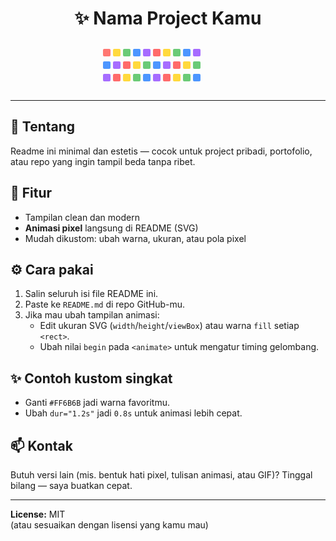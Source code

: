 <!-- README.md - Simple & Cool with Pixel Animation -->
<!-- Paste this file directly into your repository root -->

<div align="center">

<h1>✨ Nama Project Kamu</h1>

<!-- Animated pixel SVG — GitHub akan merender SVG inline -->
<!-- Jika ingin ubah warna, edit atribut fill pada <rect> atau <animateColor>. -->
<svg width="240" height="80" viewBox="0 0 120 40" xmlns="http://www.w3.org/2000/svg" role="img" aria-label="pixel animation">
  <!-- background -->
  <rect width="120" height="40" fill="transparent"/>
  <!-- grid of "pixels" 8x4 (kotak kecil) -->
  <!-- setiap rect memiliki animate untuk membuat efek 'berkedip' bergantian -->
  <!-- baris 1 -->
  <g transform="translate(8,6)">
    <!-- kolom 1..10 -->
    <!-- gunakan delay (begin) berbeda untuk efek berjalan -->
    <rect x="0" y="0" width="6" height="6" rx="1" fill="#FF6B6B">
      <animate attributeName="fill" values="#FF6B6B;#FFC3A0;#FF6B6B" dur="1.2s" repeatCount="indefinite" begin="0s"/>
    </rect>
    <rect x="8" y="0" width="6" height="6" rx="1" fill="#FFD93D">
      <animate attributeName="fill" values="#FFD93D;#FFF3C4;#FFD93D" dur="1.2s" repeatCount="indefinite" begin="0.08s"/>
    </rect>
    <rect x="16" y="0" width="6" height="6" rx="1" fill="#6BCB77">
      <animate attributeName="fill" values="#6BCB77;#CFF7D6;#6BCB77" dur="1.2s" repeatCount="indefinite" begin="0.16s"/>
    </rect>
    <rect x="24" y="0" width="6" height="6" rx="1" fill="#4D96FF">
      <animate attributeName="fill" values="#4D96FF;#CFE4FF;#4D96FF" dur="1.2s" repeatCount="indefinite" begin="0.24s"/>
    </rect>
    <rect x="32" y="0" width="6" height="6" rx="1" fill="#A66DFF">
      <animate attributeName="fill" values="#A66DFF;#E6DCFF;#A66DFF" dur="1.2s" repeatCount="indefinite" begin="0.32s"/>
    </rect>
    <rect x="40" y="0" width="6" height="6" rx="1" fill="#FF6B6B">
      <animate attributeName="fill" values="#FF6B6B;#FFC3A0;#FF6B6B" dur="1.2s" repeatCount="indefinite" begin="0.40s"/>
    </rect>
    <rect x="48" y="0" width="6" height="6" rx="1" fill="#FFD93D">
      <animate attributeName="fill" values="#FFD93D;#FFF3C4;#FFD93D" dur="1.2s" repeatCount="indefinite" begin="0.48s"/>
    </rect>
    <rect x="56" y="0" width="6" height="6" rx="1" fill="#6BCB77">
      <animate attributeName="fill" values="#6BCB77;#CFF7D6;#6BCB77" dur="1.2s" repeatCount="indefinite" begin="0.56s"/>
    </rect>
    <rect x="64" y="0" width="6" height="6" rx="1" fill="#4D96FF">
      <animate attributeName="fill" values="#4D96FF;#CFE4FF;#4D96FF" dur="1.2s" repeatCount="indefinite" begin="0.64s"/>
    </rect>
    <rect x="72" y="0" width="6" height="6" rx="1" fill="#A66DFF">
      <animate attributeName="fill" values="#A66DFF;#E6DCFF;#A66DFF" dur="1.2s" repeatCount="indefinite" begin="0.72s"/>
    </rect>
  </g>

  <!-- baris 2 (offset sedikit ke bawah) -->
  <g transform="translate(8,16)">
    <!-- contoh dengan pola delay berbeda untuk kesan 'gelombang' -->
    <!-- ulangi pattern seperti di atas tapi mulai dengan begin lebih besar -->
    <rect x="0" y="0" width="6" height="6" rx="1" fill="#4D96FF">
      <animate attributeName="fill" values="#4D96FF;#CFE4FF;#4D96FF" dur="1.1s" repeatCount="indefinite" begin="0.18s"/>
    </rect>
    <rect x="8" y="0" width="6" height="6" rx="1" fill="#A66DFF">
      <animate attributeName="fill" values="#A66DFF;#E6DCFF;#A66DFF" dur="1.1s" repeatCount="indefinite" begin="0.26s"/>
    </rect>
    <rect x="16" y="0" width="6" height="6" rx="1" fill="#FF6B6B">
      <animate attributeName="fill" values="#FF6B6B;#FFC3A0;#FF6B6B" dur="1.1s" repeatCount="indefinite" begin="0.34s"/>
    </rect>
    <rect x="24" y="0" width="6" height="6" rx="1" fill="#FFD93D">
      <animate attributeName="fill" values="#FFD93D;#FFF3C4;#FFD93D" dur="1.1s" repeatCount="indefinite" begin="0.42s"/>
    </rect>
    <rect x="32" y="0" width="6" height="6" rx="1" fill="#6BCB77">
      <animate attributeName="fill" values="#6BCB77;#CFF7D6;#6BCB77" dur="1.1s" repeatCount="indefinite" begin="0.50s"/>
    </rect>
    <rect x="40" y="0" width="6" height="6" rx="1" fill="#4D96FF">
      <animate attributeName="fill" values="#4D96FF;#CFE4FF;#4D96FF" dur="1.1s" repeatCount="indefinite" begin="0.58s"/>
    </rect>
    <rect x="48" y="0" width="6" height="6" rx="1" fill="#A66DFF">
      <animate attributeName="fill" values="#A66DFF;#E6DCFF;#A66DFF" dur="1.1s" repeatCount="indefinite" begin="0.66s"/>
    </rect>
    <rect x="56" y="0" width="6" height="6" rx="1" fill="#FF6B6B">
      <animate attributeName="fill" values="#FF6B6B;#FFC3A0;#FF6B6B" dur="1.1s" repeatCount="indefinite" begin="0.74s"/>
    </rect>
    <rect x="64" y="0" width="6" height="6" rx="1" fill="#FFD93D">
      <animate attributeName="fill" values="#FFD93D;#FFF3C4;#FFD93D" dur="1.1s" repeatCount="indefinite" begin="0.82s"/>
    </rect>
    <rect x="72" y="0" width="6" height="6" rx="1" fill="#6BCB77">
      <animate attributeName="fill" values="#6BCB77;#CFF7D6;#6BCB77" dur="1.1s" repeatCount="indefinite" begin="0.90s"/>
    </rect>
  </g>

  <!-- baris 3 -->
  <g transform="translate(8,26)">
    <rect x="0" y="0" width="6" height="6" rx="1" fill="#A66DFF">
      <animate attributeName="fill" values="#A66DFF;#E6DCFF;#A66DFF" dur="1.3s" repeatCount="indefinite" begin="0.36s"/>
    </rect>
    <rect x="8" y="0" width="6" height="6" rx="1" fill="#FF6B6B">
      <animate attributeName="fill" values="#FF6B6B;#FFC3A0;#FF6B6B" dur="1.3s" repeatCount="indefinite" begin="0.44s"/>
    </rect>
    <rect x="16" y="0" width="6" height="6" rx="1" fill="#FFD93D">
      <animate attributeName="fill" values="#FFD93D;#FFF3C4;#FFD93D" dur="1.3s" repeatCount="indefinite" begin="0.52s"/>
    </rect>
    <rect x="24" y="0" width="6" height="6" rx="1" fill="#6BCB77">
      <animate attributeName="fill" values="#6BCB77;#CFF7D6;#6BCB77" dur="1.3s" repeatCount="indefinite" begin="0.60s"/>
    </rect>
    <rect x="32" y="0" width="6" height="6" rx="1" fill="#4D96FF">
      <animate attributeName="fill" values="#4D96FF;#CFE4FF;#4D96FF" dur="1.3s" repeatCount="indefinite" begin="0.68s"/>
    </rect>
    <rect x="40" y="0" width="6" height="6" rx="1" fill="#A66DFF">
      <animate attributeName="fill" values="#A66DFF;#E6DCFF;#A66DFF" dur="1.3s" repeatCount="indefinite" begin="0.76s"/>
    </rect>
    <rect x="48" y="0" width="6" height="6" rx="1" fill="#FF6B6B">
      <animate attributeName="fill" values="#FF6B6B;#FFC3A0;#FF6B6B" dur="1.3s" repeatCount="indefinite" begin="0.84s"/>
    </rect>
    <rect x="56" y="0" width="6" height="6" rx="1" fill="#FFD93D">
      <animate attributeName="fill" values="#FFD93D;#FFF3C4;#FFD93D" dur="1.3s" repeatCount="indefinite" begin="0.92s"/>
    </rect>
    <rect x="64" y="0" width="6" height="6" rx="1" fill="#6BCB77">
      <animate attributeName="fill" values="#6BCB77;#CFF7D6;#6BCB77" dur="1.3s" repeatCount="indefinite" begin="1.00s"/>
    </rect>
    <rect x="72" y="0" width="6" height="6" rx="1" fill="#4D96FF">
      <animate attributeName="fill" values="#4D96FF;#CFE4FF;#4D96FF" dur="1.3s" repeatCount="indefinite" begin="1.08s"/>
    </rect>
  </g>

</svg>

</div>

---

## 🔎 Tentang
Readme ini minimal dan estetis — cocok untuk project pribadi, portofolio, atau repo yang ingin tampil beda tanpa ribet.

## 🚀 Fitur
- Tampilan clean dan modern  
- **Animasi pixel** langsung di README (SVG)  
- Mudah dikustom: ubah warna, ukuran, atau pola pixel

## ⚙️ Cara pakai
1. Salin seluruh isi file README ini.
2. Paste ke `README.md` di repo GitHub-mu.
3. Jika mau ubah tampilan animasi:
   - Edit ukuran SVG (`width`/`height`/`viewBox`) atau warna `fill` setiap `<rect>`.
   - Ubah nilai `begin` pada `<animate>` untuk mengatur timing gelombang.

## ✨ Contoh kustom singkat
- Ganti `#FF6B6B` jadi warna favoritmu.
- Ubah `dur="1.2s"` jadi `0.8s` untuk animasi lebih cepat.

## 📫 Kontak
Butuh versi lain (mis. bentuk hati pixel, tulisan animasi, atau GIF)? Tinggal bilang — saya buatkan cepat.

---

**License:** MIT  
(atau sesuaikan dengan lisensi yang kamu mau)

